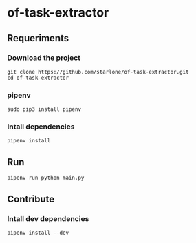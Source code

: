 # of-task-extractor

## Requeriments
### Download the project
```
git clone https://github.com/starlone/of-task-extractor.git
cd of-task-extractor
```

### pipenv
```
sudo pip3 install pipenv
```

### Intall dependencies
```
pipenv install
```

## Run

```
pipenv run python main.py
```

## Contribute
### Intall dev dependencies
```
pipenv install --dev
```
